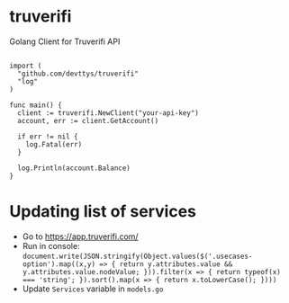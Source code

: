 # truverifi
Golang Client for Truverifi API


```golang

import (
  "github.com/devttys/truverifi"
  "log"
)

func main() {
  client := truverifi.NewClient("your-api-key")
  account, err := client.GetAccount()
  
  if err != nil {
    log.Fatal(err)
  }
  
  log.Println(account.Balance)
}
```


# Updating list of services

- Go to https://app.truverifi.com/
- Run in console: `document.write(JSON.stringify(Object.values($('.usecases-option').map((x,y) => { return y.attributes.value && y.attributes.value.nodeValue; })).filter(x => { return typeof(x) === 'string'; }).sort().map(x => { return x.toLowerCase(); })))`
- Update `Services` variable in `models.go`
